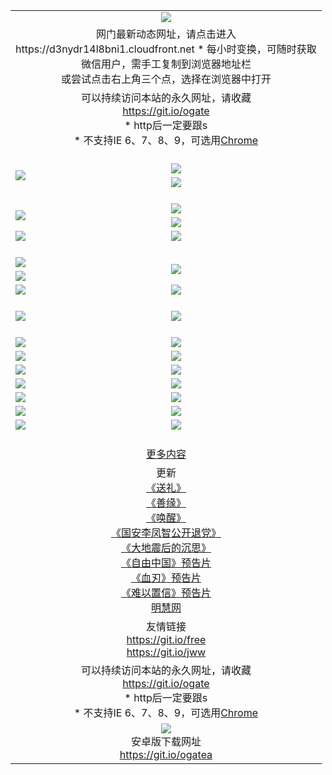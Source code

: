 ﻿<table>
  <tr></tr>
  <tr><td colspan=2 align=center><img src="https://cloud.githubusercontent.com/assets/11880933/13434984/f430fae2-e012-11e5-814f-c2df1e82b247.jpg" /></td></tr>
  <tr><td colspan=2 align=center>网门最新动态网址，请点击进入
<br>https://d3nydr14l8bni1.cloudfront.net
    * 每小时变换，可随时获取<br/>微信用户，需手工复制到浏览器地址栏<br>或尝试点击右上角三个点，选择在浏览器中打开
    <!--br>* IE6打开动态网址须在选项中勾选TLS 1.0--></td>
  </tr>
  <tr>
    <td colspan=2 align=center>可以持续访问本站的永久网址，请收藏<br/><a href="https://git.io/ogate" target="_blank">https://git.io/ogate</a><br/>* http后一定要跟s<br/>* 不支持IE 6、7、8、9，可选用<a href="https://d3nydr14l8bni1.cloudfront.net/ogUP.aspx?name=0ChromePortable.zip">Chrome</a></td>
  </tr>
  <tr height="20">
  <tr>
    <td rowspan=2><a href="https://d3nydr14l8bni1.cloudfront.net/ogUP.aspx?name=11DKC.mp4&list=11DKC" target="_blank"><img src="https://d3nydr14l8bni1.cloudfront.net/Up/11DKC1.jpg" /></a></td> 
    <td><div><a href="https://d3nydr14l8bni1.cloudfront.net/ogUP.aspx?name=LRWS.mp4&list=LRWS" target="_blank"><img src="https://d3nydr14l8bni1.cloudfront.net/Up/LRWS.jpg" /></a></td>
   </tr>
  <tr>
    <td><a href="https://d3nydr14l8bni1.cloudfront.net/ogNiceVedio.aspx" target="_blank"><img src="https://d3nydr14l8bni1.cloudfront.net/Up/11TGKDY.jpg" /></a></td>
  </tr>
  <tr height="20">
  <tr>
    <td rowspan=2><a href="https://d3nydr14l8bni1.cloudfront.net/ogUP.aspx?name=4EE/DJ.mp4&list=4EEDJ" target="_blank"><img src="https://d3nydr14l8bni1.cloudfront.net/Up/4EE/DJ_140.jpg"/></a></td>
    <td><a href="https://d3nydr14l8bni1.cloudfront.net/ogUP.aspx?name=4EE/ZG.mp4&list=4EEZG" target="_blank"><img src="https://d3nydr14l8bni1.cloudfront.net/Up/4EE/ZG0.jpg"/></a></td>
    <!--td><a href="https://d3nydr14l8bni1.cloudfront.net/ogUP.aspx?name=4EE/HQ.mp4&list=4EEHQ" target="_blank"><img src="https://d3nydr14l8bni1.cloudfront.net/Up/4EE/HQ0.jpg"/></a></td-->
  </tr>
  <tr>
    <td><a href="https://d3nydr14l8bni1.cloudfront.net/ogUP.aspx?name=4EE/QQ.mp4&list=4EEQQ" target="_blank"><img src="https://d3nydr14l8bni1.cloudfront.net/Up/4EE/QQ0.jpg"/></a></td>
  </tr>
  <tr>
    <td><a href="https://d3nydr14l8bni1.cloudfront.net/onCO.aspx?ob=600%CA%C2%CE%EF&op=%D4%F6%C9%BE%B8%C4&args=WH1~%23%C0%E0%D0%CD6%D0%C2%CE%C5%7c%23%C0%E0%D0%CD6%C6%C0%C2%DB" target="_blank"><img src="https://d3nydr14l8bni1.cloudfront.net/Up/0WZ.jpg" /></a></td>
    <td><a href="https://d3nydr14l8bni1.cloudfront.net/onCO.aspx?ob=600%CA%C2%CE%EF&op=%D4%F6%C9%BE%B8%C4&args=WH1~%23%D3%C3%BB%A7" target="_blank"><img src="https://d3nydr14l8bni1.cloudfront.net/Up/0WB.jpg" /></a></td>
  </tr>
  <tr height="20">
  <tr>
    <td><a href="https://d3nydr14l8bni1.cloudfront.net/ogUP.aspx?name=JQR.mp4&count=2" target="_blank"><img src="https://d3nydr14l8bni1.cloudfront.net/Up/JQR.jpg" /></a></td>   
    <td rowspan=2><a href="https://d3nydr14l8bni1.cloudfront.net/ogUP.aspx?name=JP.mp4&count=9" target="_blank"><img src="https://d3nydr14l8bni1.cloudfront.net/Up/JP.jpg" /></td>
  </tr>
  <tr>
    <td><a href="https://d3nydr14l8bni1.cloudfront.net/ogUP.aspx?name=WH.mp4" target="_blank"><img src="https://d3nydr14l8bni1.cloudfront.net/Up/WH.jpg" /></a></td>
  </tr>
  <tr>
    <td><a href="https://d3nydr14l8bni1.cloudfront.net/ogUP.aspx?name=SSZJ.mp4&list=SSZJ" target="_blank"><img src="https://d3nydr14l8bni1.cloudfront.net/Up/SSZJ.jpg" /></a></td>
    <td><a href="https://d3nydr14l8bni1.cloudfront.net/ogUP.aspx?name=WLSH.mp4&count=2" target="_blank"><img src="https://d3nydr14l8bni1.cloudfront.net/Up/WLSH.jpg" /></a</td>
  </tr>
  <tr height="20">
  <tr>
    <td><a href="https://d3nydr14l8bni1.cloudfront.net/ogUP.aspx?name=ZY.mp4&count=2015|16" target="_blank"><img src="https://d3nydr14l8bni1.cloudfront.net/Up/ZY.jpg" /></a</td>
    <td><a href="https://d3nydr14l8bni1.cloudfront.net/ogUP.aspx?name=XTFY.mp4&count=B|2,A|24" target="_blank"><img src="https://d3nydr14l8bni1.cloudfront.net/Up/XTFY.jpg" /></a></td>
  </tr>
  <tr height="20">
  </tr>
  <!--tr>
    <td><a href="https://d3nydr14l8bni1.cloudfront.net/ogUP.aspx?name=4EE/GX.mp4&list=4EEGX" target="_blank"><img src="https://d3nydr14l8bni1.cloudfront.net/Up/4EE/GX0.jpg"/></a></td>
    <td><a href="https://d3nydr14l8bni1.cloudfront.net/ogUP.aspx?name=4EE/HD.mp4&list=4EEHD" target="_blank"><img src="https://d3nydr14l8bni1.cloudfront.net/Up/4EE/HD0.jpg"/></a></td>
  </tr>
  <tr>
    <td><a href="https://d3nydr14l8bni1.cloudfront.net/ogUP.aspx?name=4EE/TX.mp4&list=4EETX" target="_blank"><img src="https://d3nydr14l8bni1.cloudfront.net/Up/4EE/TX0.jpg"/></a></td>
    <td><a href="https://d3nydr14l8bni1.cloudfront.net/ogUP.aspx?name=4EE/WZ.mp4&list=4EEWZ" target="_blank"><img src="https://d3nydr14l8bni1.cloudfront.net/Up/4EE/WZ0.jpg"/></a></td>
  </tr-->
  <tr>
    <td><a href="https://d3nydr14l8bni1.cloudfront.net/onUP.aspx?name=https://du172fz170yac.cloudfront.net/" target="_blank"><img src="https://d3nydr14l8bni1.cloudfront.net/Up/0DTW.jpg"/></a></td>
    <td><a href="https://d3nydr14l8bni1.cloudfront.net/onUP.aspx?name=https://d240ns8up8earz.cloudfront.net/acenter/" target="_blank"><img src="https://d3nydr14l8bni1.cloudfront.net/Up/0TDW.jpg" /></a></td>
  </tr>
  <tr>
    <td><a href="https://d3nydr14l8bni1.cloudfront.net/onUP.aspx?name=https://d4508d6vomz2p.cloudfront.net/gb/nsc413.htm" target="_blank"><img src="https://d3nydr14l8bni1.cloudfront.net/Up/0DJY.jpg" /></a></td>
    <td><a href="https://d3nydr14l8bni1.cloudfront.net/onUP.aspx?name=https://d4apjbhkuxer1.cloudfront.net/xtr/gb/prog204.html" target="_blank"><img src="https://d3nydr14l8bni1.cloudfront.net/Up/0XTR.jpg" /></a></td>
  </tr>
  <tr>
    <td><a href="https://d3nydr14l8bni1.cloudfront.net/onUP.aspx?name=https://d3aj00iefsmfgc.cloudfront.net/" target="_blank"><img src="https://d3nydr14l8bni1.cloudfront.net/Up/0MHW.jpg" /></a></td>
    <td><a href="https://d3nydr14l8bni1.cloudfront.net/onUP.aspx?name=https://d20wz7qt14x5d2.cloudfront.net/" target="_blank"><img src="https://d3nydr14l8bni1.cloudfront.net/Up/0ZJW.jpg" /></a></td>
  </tr>
  <tr>
    <td><a href="https://d3nydr14l8bni1.cloudfront.net/ogUP.aspx?name=0FG.zip" target="_blank"><img src="https://d3nydr14l8bni1.cloudfront.net/Up/0FG.jpg" /></a></td>
    <td><a href="https://d3nydr14l8bni1.cloudfront.net/ogUP.aspx?name=0FGA.apk" target="_blank"><img src="https://d3nydr14l8bni1.cloudfront.net/Up/0FGA.jpg" /></a></td>
  </tr>
  <tr>
    <td><a href="https://d3nydr14l8bni1.cloudfront.net/ogUP.aspx?name=0U.zip" target="_blank"><img src="https://d3nydr14l8bni1.cloudfront.net/Up/0U.jpg" /></a></td>
    <td><a href="https://d3nydr14l8bni1.cloudfront.net/ogUP.aspx?name=0UA.apk" target="_blank"><img src="https://d3nydr14l8bni1.cloudfront.net/Up/0UA.jpg" /></a></td>
  </tr>
  <tr>
    <td><a href="https://d3nydr14l8bni1.cloudfront.net/ogUP.aspx?name=0iPPOTV.zip" target="_blank"><img src="https://d3nydr14l8bni1.cloudfront.net/Up/0iPPOTV.jpg" /></a></td>
    <td><a href="https://d3nydr14l8bni1.cloudfront.net/ogUP.aspx?name=0iNTD.apk" target="_blank"><img src="https://d3nydr14l8bni1.cloudfront.net/Up/0iNTD.jpg" /></a></td>
  </tr>
  <!--tr>
    <td><a href="https://d3nydr14l8bni1.cloudfront.net/ogNice.aspx" target="_blank"><img src="https://d3nydr14l8bni1.cloudfront.net/Up/0WCYY.jpg" /></a></td>
    <td><a href="https://d3nydr14l8bni1.cloudfront.net/onCO.aspx?list=XWPL&mode=m" target="_blank"><img src="https://d3nydr14l8bni1.cloudfront.net/Up/0WZTT.jpg" /></a></td> 
  </tr-->
  <tr>
    <td><a href="https://d3nydr14l8bni1.cloudfront.net/ogDY.aspx" target="_blank"><img src="https://d3nydr14l8bni1.cloudfront.net/Up/0FK.jpg" /></a></td>
    <td><a href="https://d3nydr14l8bni1.cloudfront.net/ogST.aspx" target="_blank"><img src="https://d3nydr14l8bni1.cloudfront.net/Up/0ST.jpg" /></a></td> 
  </tr>
  <tr height="20">
  <tr>
    <td colspan=2 align=center><a href="https://d3nydr14l8bni1.cloudfront.net/ogNice.aspx">更多内容</a>
    </td>
  </tr>
  <tr>
    <td colspan=2 align=center>更新<br>
      <a href="https://d3nydr14l8bni1.cloudfront.net/ogUP.aspx?name=4ESL.mp4" target="_blank">《送礼》</a><br>
      <a href="https://d3nydr14l8bni1.cloudfront.net/ogUP.aspx?name=4ESY.mp4" target="_blank">《善缘》</a><br>
      <a href="https://d3nydr14l8bni1.cloudfront.net/ogUP.aspx?name=4EHX.mp4" target="_blank">《唤醒》</a><br>
      <a href="https://d3nydr14l8bni1.cloudfront.net/ogUP.aspx?name=4LFZ.mp4" target="_blank">《国安李凤智公开退党》</a><br>
      <a href="https://d3nydr14l8bni1.cloudfront.net/ogUP.aspx?name=4DDZHDCS.mp4" target="_blank">《大地震后的沉思》</a><br>
      <a href="https://d3nydr14l8bni1.cloudfront.net/ogUP.aspx?name=11ZYZG0.mp4" target="_blank">《自由中国》预告片</a><br>
      <a href="https://d3nydr14l8bni1.cloudfront.net/ogUP.aspx?name=11XR.mp4" target="_blank">《血刃》预告片</a><br>
      <a href="https://d3nydr14l8bni1.cloudfront.net/ogUP.aspx?name=11NYZX.mp4&count=2" target="_blank">《难以置信》预告片</a><br>
      <a href="https://d3nydr14l8bni1.cloudfront.net/onUP.aspx?name=https://www.minghui.org/" target="_blank">明慧网</a>
    </td>
  </tr>
  <tr>
    <td colspan=2 align=center>友情链接<br>
      <a href="https://git.io/free" target="_blank">https://git.io/free</a><br>
      <a href="https://git.io/jww" target="_blank">https://git.io/jww</a>
    </td>
  </tr>
  <tr>
    <td colspan=2 align=center>可以持续访问本站的永久网址，请收藏<br/><a href="https://git.io/ogate" target="_blank">https://git.io/ogate</a><br/>* http后一定要跟s<br/>* 不支持IE 6、7、8、9，可选用<a href="https://d3nydr14l8bni1.cloudfront.net/ogUP.aspx?name=0ChromePortable.zip">Chrome</a></td>
  </tr>
  <tr>
    <td colspan=2 align=center><a href="https://d3nydr14l8bni1.cloudfront.net/ogUP.aspx?name=0oGate.apk" target="_blank"><img src="https://cloud.githubusercontent.com/assets/11880933/13720399/75e143ee-e842-11e5-9f0a-1421f423c80f.jpg" /></a><br>安卓版下载网址<br><a href="https://git.io/ogatea">https://git.io/ogatea</a></td>
  </tr>
  <!--tr>
    <td colspan=2 align=center>可能失效的动态网址
    </td>
  </tr-->
</table>
